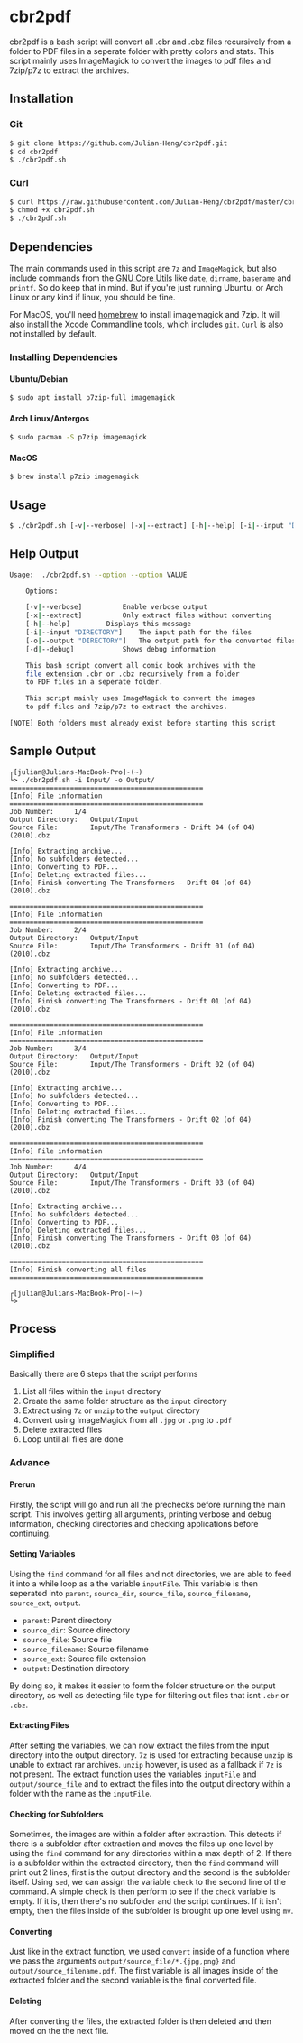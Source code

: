 # cbr2pdf
cbr2pdf is a bash script will convert all .cbr and .cbz files recursively from a folder to PDF files in a seperate folder with pretty colors and stats. This script mainly uses ImageMagick to convert the images to pdf files and 7zip/p7z to extract the archives.

## Installation
### Git
```sh
$ git clone https://github.com/Julian-Heng/cbr2pdf.git
$ cd cbr2pdf
$ ./cbr2pdf.sh
```
### Curl
```sh
$ curl https://raw.githubusercontent.com/Julian-Heng/cbr2pdf/master/cbr2pdf.sh > cbr2pdf.sh
$ chmod +x cbr2pdf.sh
$ ./cbr2pdf.sh
```

## Dependencies
The main commands used in this script are ```7z``` and ```ImageMagick```, but also include commands from the [GNU Core Utils](https://en.wikipedia.org/wiki/List_of_GNU_Core_Utilities_commands) like ```date```, ```dirname```, ```basename``` and ```printf```. So do keep that in mind. But if you're just running Ubuntu, or Arch Linux or any kind if linux, you should be fine.

For MacOS, you'll need [homebrew](https://brew.sh/) to install imagemagick and 7zip. It will also install the Xcode Commandline tools, which includes ```git```. ```Curl``` is also not installed by default.

### Installing Dependencies
#### Ubuntu/Debian
```sh
$ sudo apt install p7zip-full imagemagick
```
#### Arch Linux/Antergos
 ```sh
 $ sudo pacman -S p7zip imagemagick
 ```
#### MacOS
```sh
$ brew install p7zip imagemagick
```

## Usage
```sh
$ ./cbr2pdf.sh [-v|--verbose] [-x|--extract] [-h|--help] [-i|--input "DIRECTORY"] [-o|--output "DIRECTORY"] [-d|--debug]
```

## Help Output
```sh
Usage:	./cbr2pdf.sh --option --option VALUE

	Options:

	[-v|--verbose]			Enable verbose output
	[-x|--extract]			Only extract files without converting
	[-h|--help]			Displays this message
	[-i|--input "DIRECTORY"]	The input path for the files
	[-o|--output "DIRECTORY"]	The output path for the converted files
	[-d|--debug]			Shows debug information

	This bash script convert all comic book archives with the
	file extension .cbr or .cbz recursively from a folder
	to PDF files in a seperate folder.

	This script mainly uses ImageMagick to convert the images
	to pdf files and 7zip/p7z to extract the archives.

[NOTE] Both folders must already exist before starting this script
```

## Sample Output
```
┌[julian@Julians-MacBook-Pro]-(~)
└> ./cbr2pdf.sh -i Input/ -o Output/
================================================
[Info] File information
================================================
Job Number:		1/4
Output Directory:	Output/Input
Source File:		Input/The Transformers - Drift 04 (of 04) (2010).cbz

[Info] Extracting archive...
[Info] No subfolders detected...
[Info] Converting to PDF...
[Info] Deleting extracted files...
[Info] Finish converting The Transformers - Drift 04 (of 04) (2010).cbz

================================================
[Info] File information
================================================
Job Number:		2/4
Output Directory:	Output/Input
Source File:		Input/The Transformers - Drift 01 (of 04) (2010).cbz

[Info] Extracting archive...
[Info] No subfolders detected...
[Info] Converting to PDF...
[Info] Deleting extracted files...
[Info] Finish converting The Transformers - Drift 01 (of 04) (2010).cbz

================================================
[Info] File information
================================================
Job Number:		3/4
Output Directory:	Output/Input
Source File:		Input/The Transformers - Drift 02 (of 04) (2010).cbz

[Info] Extracting archive...
[Info] No subfolders detected...
[Info] Converting to PDF...
[Info] Deleting extracted files...
[Info] Finish converting The Transformers - Drift 02 (of 04) (2010).cbz

================================================
[Info] File information
================================================
Job Number:		4/4
Output Directory:	Output/Input
Source File:		Input/The Transformers - Drift 03 (of 04) (2010).cbz

[Info] Extracting archive...
[Info] No subfolders detected...
[Info] Converting to PDF...
[Info] Deleting extracted files...
[Info] Finish converting The Transformers - Drift 03 (of 04) (2010).cbz

================================================
[Info] Finish converting all files
================================================

┌[julian@Julians-MacBook-Pro]-(~)
└>
```

## Process
### Simplified
Basically there are 6 steps that the script performs

  1. List all files within the ```input``` directory
  2. Create the same folder structure as the ```input``` directory
  3. Extract using ```7z``` or ```unzip``` to the ```output``` directory
  4. Convert using ImageMagick from all ```.jpg``` or ```.png``` to ```.pdf```
  5. Delete extracted files
  6. Loop until all files are done

### Advance
#### Prerun
Firstly, the script will go and run all the prechecks before running the main script. This involves getting all arguments, printing verbose and debug information, checking directories and checking applications before continuing.

#### Setting Variables
Using the ```find``` command for all files and not directories, we are able to feed it into a while loop as a the variable ```inputFile```. This variable is then seperated into ```parent```, ```source_dir```, ```source_file```, ```source_filename```, ```source_ext```, ```output```.

  * ```parent```: Parent directory
  * ```source_dir```: Source directory
  * ```source_file```: Source file
  * ```source_filename```: Source filename
  * ```source_ext```: Source file extension
  * ```output```: Destination directory
  
By doing so, it makes it easier to form the folder structure on the output directory, as well as detecting file type for filtering out files that isnt ```.cbr``` or ```.cbz```.

#### Extracting Files
After setting the variables, we can now extract the files from the input directory into the output directory. ```7z``` is used for extracting because ```unzip``` is unable to extract rar archives. ```unzip``` however, is used as a fallback if ```7z``` is not present. The extract function uses the variables ```inputFile``` and ```output/source_file``` and to extract the files into the output directory within a folder with the name as the ```inputFile```.

#### Checking for Subfolders
Sometimes, the images are within a folder after extraction. This detects if there is a subfolder after extraction and moves the files up one level by using the ```find``` command for any directories within a max depth of 2. If there is a subfolder within the extracted directory, then the ```find``` command will print out 2 lines, first is the output directory and the second is the subfolder itself. Using ```sed```, we can assign the variable ```check``` to the second line of the command. A simple check is then perform to see if the ```check``` variable is empty. If it is, then there's no subfolder and the script continues. If it isn't empty, then the files inside of the subfolder is brought up one level using ```mv```.

#### Converting
Just like in the extract function, we used ```convert``` inside of a function where we pass the arguments ```output/source_file/*.{jpg,png}``` and ```output/source_filename.pdf```. The first variable is all images inside of the extracted folder and the second variable is the final converted file.

#### Deleting
After converting the files, the extracted folder is then deleted and then moved on the the next file.
